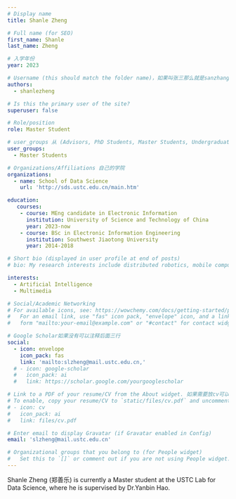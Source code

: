 ```yaml
---
# Display name
title: Shanle Zheng 

# Full name (for SEO)
first_name: Shanle
last_name: Zheng

# 入学年份
year: 2023

# Username (this should match the folder name)，如果叫张三那么就是sanzhang
authors:
  - shanlezheng

# Is this the primary user of the site? 
superuser: false

# Role/position 
role: Master Student

# user_groups 从 (Advisors, PhD Students, Master Students, Undergraduate) 从这四个里面选
user_groups:
  - Master Students

# Organizations/Affiliations 自己的学院
organizations:
  - name: School of Data Science
    url: 'http://sds.ustc.edu.cn/main.htm'

education:
   courses:
    - course: MEng candidate in Electronic Information
      institution: University of Science and Technology of China
      year: 2023-now
    - course: BSc in Electronic Information Engineering
      institution: Southwest Jiaotong University
      year: 2014-2018

# Short bio (displayed in user profile at end of posts)
# bio: My research interests include distributed robotics, mobile computing and programmable matter.

interests:
  - Artificial Intelligence
  - Multimedia

# Social/Academic Networking
# For available icons, see: https://wowchemy.com/docs/getting-started/page-builder/#icons
#   For an email link, use "fas" icon pack, "envelope" icon, and a link in the
#   form "mailto:your-email@example.com" or "#contact" for contact widget.

# Google Scholar如果没有可以注释后面三行
social:
  - icon: envelope
    icon_pack: fas
    link: 'mailto:slzheng@mail.ustc.edu.cn,'
  # - icon: google-scholar
  #   icon_pack: ai
  #   link: https://scholar.google.com/yourgooglescholar

# Link to a PDF of your resume/CV from the About widget. 如果需要放cv可以发给我
# To enable, copy your resume/CV to `static/files/cv.pdf` and uncomment the lines below.
# - icon: cv
#   icon_pack: ai
#   link: files/cv.pdf

# Enter email to display Gravatar (if Gravatar enabled in Config)
email: 'slzheng@mail.ustc.edu.cn'

# Organizational groups that you belong to (for People widget)
#   Set this to `[]` or comment out if you are not using People widget.
---
```


Shanle Zheng (郑善乐) is currently a Master student at the USTC Lab for Data Science, where he is supervised by Dr.Yanbin Hao.
